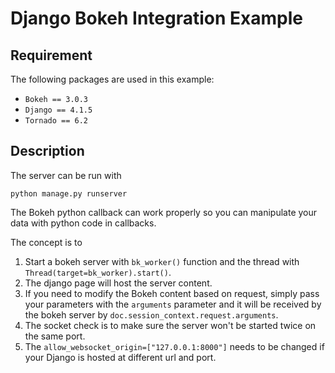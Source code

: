 # Django Bokeh Integration Example

## Requirement
The following packages are used in this example:
* `Bokeh == 3.0.3`
* `Django == 4.1.5`
* `Tornado == 6.2`

## Description
The server can be run with 

`python manage.py runserver`

The Bokeh python callback can work properly so you can manipulate your data with python code in callbacks.

The concept is to 

1. Start a bokeh server with `bk_worker()` function and the thread with `Thread(target=bk_worker).start()`. 
2. The django page will host the server content.
3. If you need to modify the Bokeh content based on request, simply pass your parameters with the `arguments` parameter and it will be received by the bokeh server by `doc.session_context.request.arguments`.
4. The socket check is to make sure the server won't be started twice on the same port.
5. The `allow_websocket_origin=["127.0.0.1:8000"]` needs to be changed if your Django is hosted at different url and port.